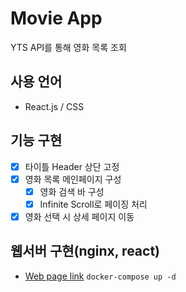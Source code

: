 # Movie App
YTS API를 통해 영화 목록 조회

## 사용 언어
- React.js / CSS

## 기능 구현
- [x] 타이틀 Header 상단 고정
- [x] 영화 목록 메인페이지 구성
  - [x] 영화 검색 바 구성
  - [x] Infinite Scroll로 페이징 처리
- [x] 영화 선택 시 상세 페이지 이동

## 웹서버 구현(nginx, react)
- [Web page link](https://movie-app.kaylabs.dev)
`docker-compose up -d`